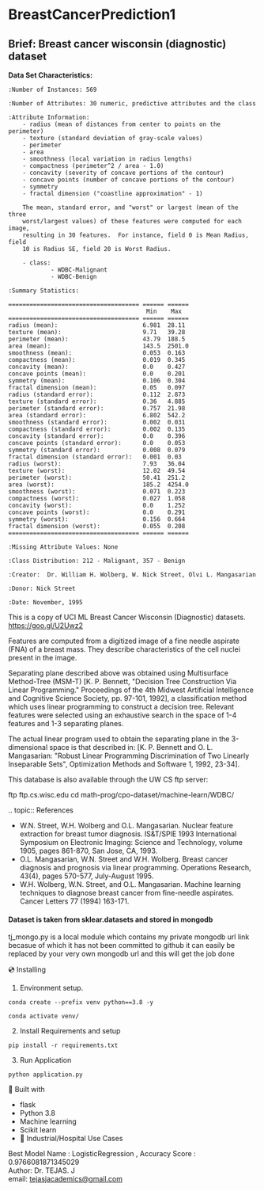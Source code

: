 # BreastCancerPrediction1

**Brief:** Breast cancer wisconsin (diagnostic) dataset
--------------------------------------------

**Data Set Characteristics:**

    :Number of Instances: 569

    :Number of Attributes: 30 numeric, predictive attributes and the class

    :Attribute Information:
        - radius (mean of distances from center to points on the perimeter)
        - texture (standard deviation of gray-scale values)
        - perimeter
        - area
        - smoothness (local variation in radius lengths)
        - compactness (perimeter^2 / area - 1.0)
        - concavity (severity of concave portions of the contour)
        - concave points (number of concave portions of the contour)
        - symmetry
        - fractal dimension ("coastline approximation" - 1)

        The mean, standard error, and "worst" or largest (mean of the three
        worst/largest values) of these features were computed for each image,
        resulting in 30 features.  For instance, field 0 is Mean Radius, field
        10 is Radius SE, field 20 is Worst Radius.

        - class:
                - WDBC-Malignant
                - WDBC-Benign

    :Summary Statistics:

    ===================================== ====== ======
                                           Min    Max
    ===================================== ====== ======
    radius (mean):                        6.981  28.11
    texture (mean):                       9.71   39.28
    perimeter (mean):                     43.79  188.5
    area (mean):                          143.5  2501.0
    smoothness (mean):                    0.053  0.163
    compactness (mean):                   0.019  0.345
    concavity (mean):                     0.0    0.427
    concave points (mean):                0.0    0.201
    symmetry (mean):                      0.106  0.304
    fractal dimension (mean):             0.05   0.097
    radius (standard error):              0.112  2.873
    texture (standard error):             0.36   4.885
    perimeter (standard error):           0.757  21.98
    area (standard error):                6.802  542.2
    smoothness (standard error):          0.002  0.031
    compactness (standard error):         0.002  0.135
    concavity (standard error):           0.0    0.396
    concave points (standard error):      0.0    0.053
    symmetry (standard error):            0.008  0.079
    fractal dimension (standard error):   0.001  0.03
    radius (worst):                       7.93   36.04
    texture (worst):                      12.02  49.54
    perimeter (worst):                    50.41  251.2
    area (worst):                         185.2  4254.0
    smoothness (worst):                   0.071  0.223
    compactness (worst):                  0.027  1.058
    concavity (worst):                    0.0    1.252
    concave points (worst):               0.0    0.291
    symmetry (worst):                     0.156  0.664
    fractal dimension (worst):            0.055  0.208
    ===================================== ====== ======

    :Missing Attribute Values: None

    :Class Distribution: 212 - Malignant, 357 - Benign

    :Creator:  Dr. William H. Wolberg, W. Nick Street, Olvi L. Mangasarian

    :Donor: Nick Street

    :Date: November, 1995

This is a copy of UCI ML Breast Cancer Wisconsin (Diagnostic) datasets.
https://goo.gl/U2Uwz2

Features are computed from a digitized image of a fine needle
aspirate (FNA) of a breast mass.  They describe
characteristics of the cell nuclei present in the image.

Separating plane described above was obtained using
Multisurface Method-Tree (MSM-T) [K. P. Bennett, "Decision Tree
Construction Via Linear Programming." Proceedings of the 4th
Midwest Artificial Intelligence and Cognitive Science Society,
pp. 97-101, 1992], a classification method which uses linear
programming to construct a decision tree.  Relevant features
were selected using an exhaustive search in the space of 1-4
features and 1-3 separating planes.

The actual linear program used to obtain the separating plane
in the 3-dimensional space is that described in:
[K. P. Bennett and O. L. Mangasarian: "Robust Linear
Programming Discrimination of Two Linearly Inseparable Sets",
Optimization Methods and Software 1, 1992, 23-34].

This database is also available through the UW CS ftp server:

ftp ftp.cs.wisc.edu
cd math-prog/cpo-dataset/machine-learn/WDBC/

.. topic:: References

   - W.N. Street, W.H. Wolberg and O.L. Mangasarian. Nuclear feature extraction 
     for breast tumor diagnosis. IS&T/SPIE 1993 International Symposium on 
     Electronic Imaging: Science and Technology, volume 1905, pages 861-870,
     San Jose, CA, 1993.
   - O.L. Mangasarian, W.N. Street and W.H. Wolberg. Breast cancer diagnosis and 
     prognosis via linear programming. Operations Research, 43(4), pages 570-577, 
     July-August 1995.
   - W.H. Wolberg, W.N. Street, and O.L. Mangasarian. Machine learning techniques
     to diagnose breast cancer from fine-needle aspirates. Cancer Letters 77 (1994) 
     163-171.

#### Dataset is taken from sklear.datasets and stored in mongodb
tj_mongo.py is a local module which contains my private mongodb url link becasue of which it has not been committed to github it can easily be replaced by your very own mongodb url and this will get the job done


💿 Installing
1. Environment setup.
```
conda create --prefix venv python==3.8 -y
```
```
conda activate venv/
````
2. Install Requirements and setup
```
pip install -r requirements.txt
```
3. Run Application
```
python application.py
```

🔧 Built with
- flask
- Python 3.8
- Machine learning
- Scikit learn
- 🏦 Industrial/Hospital Use Cases

Best Model Name : LogisticRegression , Accuracy Score : 0.9766081871345029<br>
Author: Dr. TEJAS. J<br>
email: tejasjacademics@gmail.com<br>


